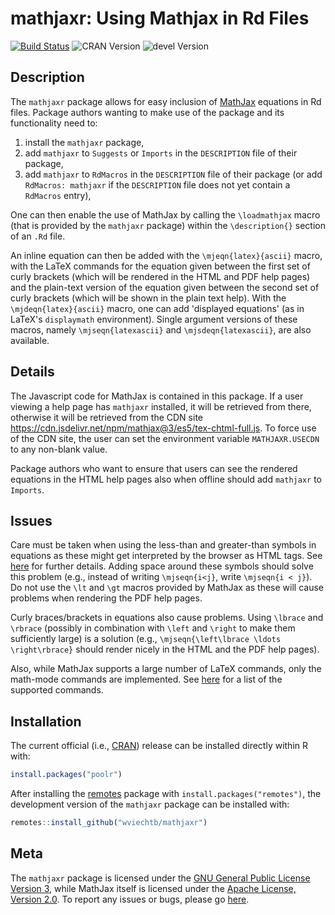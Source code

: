 mathjaxr: Using Mathjax in Rd Files
===================================

[![Build Status](https://travis-ci.org/wviechtb/mathjaxr.svg?branch=master)](https://travis-ci.org/wviechtb/mathjaxr)
![CRAN Version](https://www.r-pkg.org/badges/version/mathjaxr)
![devel Version](https://img.shields.io/badge/devel-0.9--1-brightgreen.svg)

## Description

The `mathjaxr` package allows for easy inclusion of [MathJax](https://www.mathjax.org/) equations in Rd files. Package authors wanting to make use of the package and its functionality need to:

1. install the `mathjaxr` package,
2. add `mathjaxr` to `Suggests` or `Imports` in the `DESCRIPTION` file of their package,
3. add `mathjaxr` to `RdMacros` in the `DESCRIPTION` file of their package (or add `RdMacros: mathjaxr` if the `DESCRIPTION` file does not yet contain a `RdMacros` entry),

One can then enable the use of MathJax by calling the `\loadmathjax` macro (that is provided by the `mathjaxr` package) within the `\description{}` section of an `.Rd` file.

An inline equation can then be added with the `\mjeqn{latex}{ascii}` macro, with the LaTeX commands for the equation given between the first set of curly brackets (which will be rendered in the HTML and PDF help pages) and the plain-text version of the equation given between the second set of curly brackets (which will be shown in the plain text help). With the `\mjdeqn{latex}{ascii}` macro, one can add 'displayed equations' (as in LaTeX's `displaymath` environment). Single argument versions of these macros, namely `\mjseqn{latexascii}` and `\mjsdeqn{latexascii}`, are also available.

## Details

The Javascript code for MathJax is contained in this package. If a user viewing a help page has `mathjaxr` installed, it will be retrieved from there, otherwise it will be retrieved from the CDN site https://cdn.jsdelivr.net/npm/mathjax@3/es5/tex-chtml-full.js. To force use of the CDN site, the user can set the environment variable `MATHJAXR.USECDN` to any non-blank value.

Package authors who want to ensure that users can see the rendered equations in the HTML help pages also when offline should add `mathjaxr` to `Imports`.

## Issues

Care must be taken when using the less-than and greater-than symbols in equations as these might get interpreted by the browser as HTML tags. See [here](https://docs.mathjax.org/en/latest/input/tex/html.html) for further details. Adding space around these symbols should solve this problem (e.g., instead of writing `\mjseqn{i<j}`, write `\mjseqn{i < j}`). Do not use the `\lt` and `\gt` macros provided by MathJax as these will cause problems when rendering the PDF help pages.

Curly braces/brackets in equations also cause problems. Using `\lbrace` and `\rbrace` (possibly in combination with `\left` and `\right` to make them sufficiently large) is a solution (e.g., `\mjseqn{\left\lbrace \ldots \right\rbrace}` should render nicely in the HTML and the PDF help pages).

Also, while MathJax supports a large number of LaTeX commands, only the math-mode commands are implemented. See [here](https://docs.mathjax.org/en/latest/input/tex/macros/index.html) for a list of the supported commands.

## Installation

The current official (i.e., [CRAN](https://cran.r-project.org/package=mathjaxr)) release can be installed directly within R with:

```r
install.packages("poolr")
```

After installing the [remotes](https://cran.r-project.org/package=remotes) package with ```install.packages("remotes")```, the development version of the `mathjaxr` package can be installed with:

```r
remotes::install_github("wviechtb/mathjaxr")
```

## Meta

The `mathjaxr` package is licensed under the [GNU General Public License Version 3](https://www.gnu.org/licenses/gpl-3.0.txt), while MathJax itself is licensed under the [Apache License, Version 2.0](https://github.com/mathjax/MathJax/blob/master/LICENSE). To report any issues or bugs, please go [here](https://github.com/wviechtb/mathjaxr/issues).
